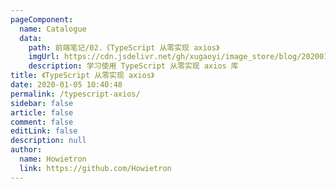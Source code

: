 ```yaml
---
pageComponent:
  name: Catalogue
  data:
    path: 前端笔记/02.《TypeScript 从零实现 axios》
    imgUrl: https://cdn.jsdelivr.net/gh/xugaoyi/image_store/blog/20200105104632.png
    description: 学习使用 TypeScript 从零实现 axios 库
title: 《TypeScript 从零实现 axios》
date: 2020-01-05 10:40:48
permalink: /typescript-axios/
sidebar: false
article: false
comment: false
editLink: false
description: null
author:
  name: Howietron
  link: https://github.com/Howietron
---
```

